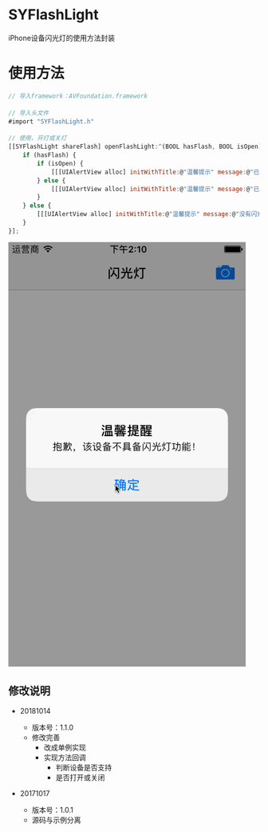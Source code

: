 # SYFlashLight
iPhone设备闪光灯的使用方法封装

# 使用方法
~~~ javascript
// 导入framework：AVFoundation.framework

// 导入头文件
#import "SYFlashLight.h"

// 使用，开灯或关灯
[[SYFlashLight shareFlash] openFlashLight:^(BOOL hasFlash, BOOL isOpen) {
    if (hasFlash) {
        if (isOpen) {
            [[[UIAlertView alloc] initWithTitle:@"温馨提示" message:@"已经打开闪光灯" delegate:nil cancelButtonTitle:nil otherButtonTitles:@"知道了", nil] show];
        } else {
            [[[UIAlertView alloc] initWithTitle:@"温馨提示" message:@"已经关闭闪光灯" delegate:nil cancelButtonTitle:nil otherButtonTitles:@"知道了", nil] show];
        }
    } else {
        [[[UIAlertView alloc] initWithTitle:@"温馨提示" message:@"没有闪光灯功能" delegate:nil cancelButtonTitle:nil otherButtonTitles:@"知道了", nil] show];
    }
}];

~~~

![flashLight.gif](./flashLight.gif)


## 修改说明
* 20181014
  * 版本号：1.1.0
  * 修改完善
    * 改成单例实现
    * 实现方法回调
      * 判断设备是否支持
      * 是否打开或关闭
      
* 20171017
  * 版本号：1.0.1
  * 源码与示例分离
